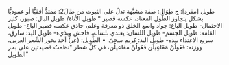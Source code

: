 ‌طويل [مفرد]: ج طِوَال: صفة مشبَّهة تدلّ على الثبوت من طالَ2: ممتدٌّ أفقيًّا أو عموديًّا بشكل يتجاوز الطُّول المعتاد، عكسه قصير ° ‌طويل الأناة/ ‌طويل البال: صبور، كثير الاحتمال- ‌طويل الباع: جواد واسع الخلق ذو معرفة وعلم، حاذق عكسه قصير الباع- ‌طويل القامة: ‌طويل الجسم- ‌طويل اللسان: يعتدي بلسانه، فاحش وبذيء- ‌طويل اليد: سارق، سريع الاعتداء بيده- ‌طويل اليد: كريم سخيّ.
• الطَّويل: (عر) أحد بحور الشِّعر العربي، ووزنه: فَعُولُنْ مَفَاعِيلُن فَعُولُنْ مفاعيلُن، في كلِّ شطر "نظمتُ قصيدتين على بحر الطويل"